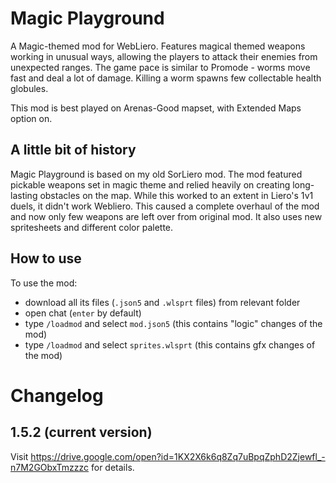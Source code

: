 # Magic Playground

A Magic-themed mod for WebLiero. Features magical themed weapons working in unusual ways, allowing the players to attack their enemies from unexpected ranges. The game pace is similar to Promode - worms move fast and deal a lot of damage. 
Killing a worm spawns few collectable health globules. 

This mod is best played on Arenas-Good mapset, with Extended Maps option on. 

## A little bit of history

Magic Playground is based on my old SorLiero mod. The mod featured pickable weapons set in magic theme and relied heavily on creating long-lasting obstacles on the map. While this worked to an extent in Liero's 1v1 duels, it didn't work Webliero.
This caused a complete overhaul of the mod and now only few weapons are left over from original mod. It also uses new spritesheets and different color palette.

## How to use

To use the mod:
- download all its files (`.json5` and `.wlsprt` files) from relevant folder
- open chat (`enter` by default)
- type `/loadmod` and select `mod.json5` (this contains "logic" changes of the mod)
- type `/loadmod` and select `sprites.wlsprt` (this contains gfx changes of the mod)

# Changelog

## 1.5.2 (current version)

Visit https://drive.google.com/open?id=1KX2X6k6q8Zq7uBpqZphD2Zjewfl_-n7M2GObxTmzzzc for details.
